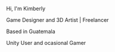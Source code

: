 Hi, I'm Kimberly

Game Designer and 3D Artist | Freelancer

Based in Guatemala

Unity User and ocasional Gamer
